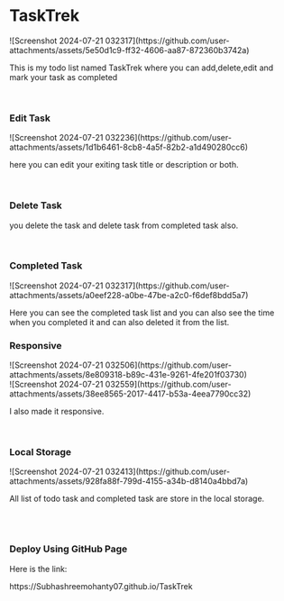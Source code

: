 <h1>TaskTrek</h1>
![Screenshot 2024-07-21 032317](https://github.com/user-attachments/assets/5e50d1c9-ff32-4606-aa87-872360b3742a)
<p>This is my todo list named TaskTrek where you can add,delete,edit and mark your task as completed</p><br>
<h3>Edit Task</h3>
![Screenshot 2024-07-21 032236](https://github.com/user-attachments/assets/1d1b6461-8cb8-4a5f-82b2-a1d490280cc6)
<p>here you can edit your exiting task title or description or both.</p>
<br>
<h3>Delete Task</h3>
<p>you delete the task and delete task from completed task also.</p>
<br>
<h3>Completed Task</h3>
![Screenshot 2024-07-21 032317](https://github.com/user-attachments/assets/a0eef228-a0be-47be-a2c0-f6def8bdd5a7)
<p>Here you can see the completed task list and you can also see the time when you completed it and can also deleted it from the list.</p>
<h3>Responsive</h3>
![Screenshot 2024-07-21 032506](https://github.com/user-attachments/assets/8e809318-b89c-431e-9261-4fe201f03730)
<br>
![Screenshot 2024-07-21 032559](https://github.com/user-attachments/assets/38ee8565-2017-4417-b53a-4eea7790cc32)
<p>I also made it responsive.</p><br>
<h3>Local Storage</h3>
![Screenshot 2024-07-21 032413](https://github.com/user-attachments/assets/928fa88f-799d-4155-a34b-d8140a4bbd7a)
<p>All list of todo task and completed task are store in the local storage.</p><br><br>
<h3>Deploy Using GitHub Page</h3>
<p>Here is the link:</p>
https://Subhashreemohanty07.github.io/TaskTrek




